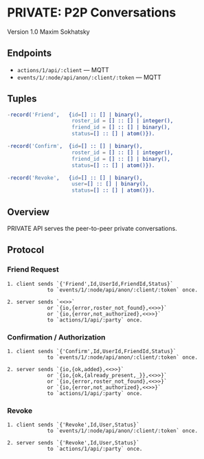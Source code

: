 PRIVATE: P2P Conversations
==========================

Version 1.0 Maxim Sokhatsky

Endpoints
---------
* `actions/1/api/:client` — MQTT
* `events/1/:node/api/anon/:client/:token` — MQTT

Tuples
------

```erlang
-record('Friend',   {id=[] :: [] | binary(),
                     roster_id = [] :: [] | integer(),
                     friend_id = [] :: [] | binary(),
                     status=[] :: [] | atom()}).
```

```erlang
-record('Confirm',  {id=[] :: [] | binary(),
                     roster_id = [] :: [] | integer(),
                     friend_id = [] :: [] | binary(),
                     status=[] :: [] | atom()}).
```

```erlang
-record('Revoke',   {id=[] :: [] | binary(),
                     user=[] :: [] | binary(),
                     status=[] :: [] | atom()}).
```

Overview
--------

PRIVATE API serves the peer-to-peer private conversations.

Protocol
--------

### Friend Request

```
1. client sends `{'Friend',Id,UserId,FriendId,Status}`
             to `events/1/:node/api/anon/:client/:token` once.
```

```
2. server sends `<<>>`
             or `{io,{error,roster_not_found},<<>>}`
             or `{io,{error,not_authorized},<<>>}`
             to `actions/1/api/:party` once.
```

### Confirmation / Authorization

```
1. client sends `{'Confirm',Id,UserId,FriendId,Status}`
             to `events/1/:node/api/anon/:client/:token` once.
```

```
2. server sends `{io,{ok,added},<<>>}`
             or `{io,{ok,{already_present,_}},<<>>}`
             or `{io,{error,roster_not_found},<<>>}`
             or `{io,{error,not_authorized},<<>>}`
             to `actions/1/api/:party` once.
```

### Revoke

```
1. client sends `{'Revoke',Id,User,Status}`
             to `events/1/:node/api/anon/:client/:token` once.
```

```
2. server sends `{'Revoke',Id,User,Status}`
             to `actions/1/api/:party` once.
```
